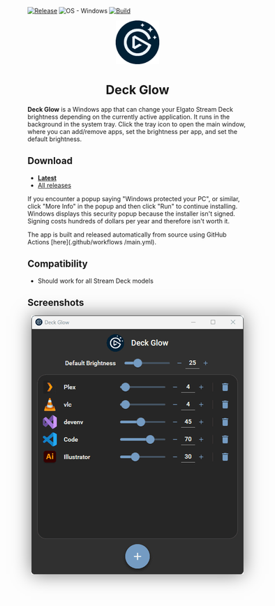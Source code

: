 [![Release](https://img.shields.io/github/release/tombayley/DeckGlow.svg)](https://github.com/tombayley/DeckGlow/releases)
![OS - Windows](https://img.shields.io/badge/OS-Windows-blue?logo=windows&logoColor=white)
[![Build](https://img.shields.io/github/actions/workflow/status/tombayley/DeckGlow/main.yml?branch=master)](https://github.com/tombayley/DeckGlow/actions)

<p align="center">
    <img src="res/app-icon.png" style="width: 100px;" />
</p>

<h1 align="center">Deck Glow</h1>

**Deck Glow** is a Windows app that can change your Elgato Stream Deck brightness depending on the currently active application.
It runs in the background in the system tray. Click the tray icon to open the main window, where you can add/remove apps, set the brightness per app, and set the default brightness.


## Download
- [**Latest**](https://github.com/tombayley/DeckGlow/releases/latest)
- [All releases](https://github.com/tombayley/DeckGlow/releases)


If you encounter a popup saying "Windows protected your PC", or similar, click "More Info" in the popup and then click "Run" to continue installing.
Windows displays this security popup because the installer isn't signed. Signing costs hundreds of dollars per year and therefore isn't worth it.

The app is built and released automatically from source using GitHub Actions [here](.github/workflows
/main.yml).


## Compatibility
- Should work for all Stream Deck models


## Screenshots
<p align="center">
    <img align="center" src="res/main-window.png" style="box-shadow: 0 0 40px rgba(0, 0, 0, 0.5);" />
</p>
